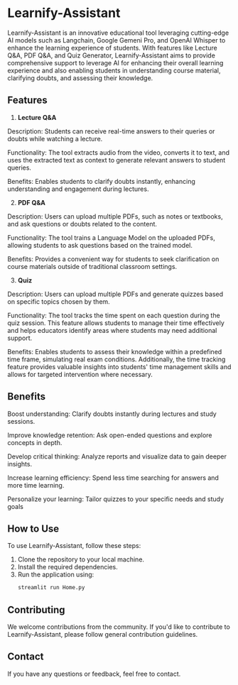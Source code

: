 # Learnify-Assistant

Learnify-Assistant is an innovative educational tool leveraging cutting-edge AI models such as Langchain, Google Gemeni Pro, and OpenAI Whisper to enhance the learning experience of students. With features like Lecture Q&A, PDF Q&A, and Quiz Generator, Learnify-Assistant aims to provide comprehensive support to leverage AI for enhancing their overall learning experience and also enabling students in understanding course material, clarifying doubts, and assessing their knowledge.

## Features

1. **Lecture Q&A**
   
Description: Students can receive real-time answers to their queries or doubts while watching a lecture.

Functionality: The tool extracts audio from the video, converts it to text, and uses the extracted text as context to generate relevant answers to student queries.

Benefits: Enables students to clarify doubts instantly, enhancing understanding and engagement during lectures.

2. **PDF Q&A**

Description: Users can upload multiple PDFs, such as notes or textbooks, and ask questions or doubts related to the content.

Functionality: The tool trains a Language Model on the uploaded PDFs, allowing students to ask questions based on the trained model.

Benefits: Provides a convenient way for students to seek clarification on course materials outside of traditional classroom settings.

3. **Quiz**

Description: Users can upload multiple PDFs and generate quizzes based on specific topics chosen by them.

Functionality: The tool tracks the time spent on each question during the quiz session. This feature allows students to manage their time effectively and helps educators identify areas where students may need additional support.

Benefits: Enables students to assess their knowledge within a predefined time frame, simulating real exam conditions. Additionally, the time tracking feature provides valuable insights into students' time management skills and allows for targeted intervention where necessary.

## Benefits

Boost understanding: Clarify doubts instantly during lectures and study sessions.

Improve knowledge retention: Ask open-ended questions and explore concepts in depth.

Develop critical thinking: Analyze reports and visualize data to gain deeper insights.

Increase learning efficiency: Spend less time searching for answers and more time learning.

Personalize your learning: Tailor quizzes to your specific needs and study goals

## How to Use

To use Learnify-Assistant, follow these steps:
1. Clone the repository to your local machine.
2. Install the required dependencies.
3. Run the application using:
    ```bash
   streamlit run Home.py
    ```

## Contributing

We welcome contributions from the community. If you'd like to contribute to Learnify-Assistant, please follow general contribution guidelines.

## Contact

If you have any questions or feedback, feel free to contact.
